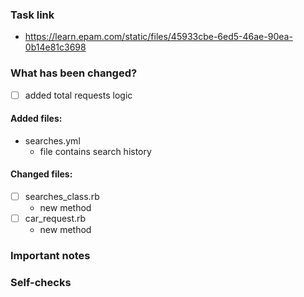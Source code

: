 ### Task link
* https://learn.epam.com/static/files/45933cbe-6ed5-46ae-90ea-0b14e81c3698
### What has been changed?
- [ ] added total requests logic
#### Added files:
+ searches.yml
    * file contains search history
#### Changed files:
- [ ] searches_class.rb
     * new method
- [ ] car_request.rb
  * new method
### Important notes

### Self-checks



